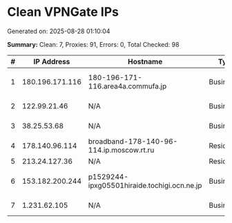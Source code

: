 # Clean VPNGate IPs
Generated on: 2025-08-28 01:10:04

**Summary:** Clean: 7, Proxies: 91, Errors: 0, Total Checked: 98

| # | IP Address | Hostname | Type | Country | Provider |
|---|------------|----------|------|---------|----------|
| 1 | 180.196.171.116 | 180-196-171-116.area4a.commufa.jp | Business | JP | Chubu Telecommunications Company, Inc. |
| 2 | 122.99.21.46 | N/A | Business | TW | Hoshin Multimedia Center Inc. |
| 3 | 38.25.53.68 | N/A | Business | PE | WI-NET TELECOM S.A.C. |
| 4 | 178.140.96.114 | broadband-178-140-96-114.ip.moscow.rt.ru | Residential | RU | PJSC Rostelecom |
| 5 | 213.24.127.36 | N/A | Residential | RU | PJSC Rostelecom |
| 6 | 153.182.200.244 | p1529244-ipxg05501hiraide.tochigi.ocn.ne.jp | Business | JP | NTT Communications Corporation |
| 7 | 1.231.62.105 | N/A | Business | KR | SK Broadband Co Ltd |
